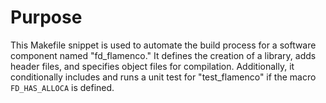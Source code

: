# Purpose
This Makefile snippet is used to automate the build process for a software component named "fd_flamenco." It defines the creation of a library, adds header files, and specifies object files for compilation. Additionally, it conditionally includes and runs a unit test for "test_flamenco" if the macro `FD_HAS_ALLOCA` is defined.
